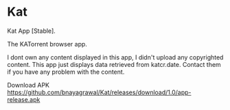 # Kat
Kat App [Stable].

The KATorrent browser app.

I dont own any content displayed in this app, I didn't upload any copyrighted content. This app just displays data retrieved from katcr.date. Contact them if you have any problem with the content.

Download APK https://github.com/bnayagrawal/Kat/releases/download/1.0/app-release.apk
